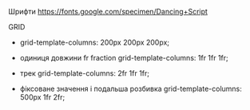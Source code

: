 Шрифти https://fonts.google.com/specimen/Dancing+Script

GRID

- grid-template-columns: 200px 200px 200px;

- одиниця довжини fr fraction 
grid-template-columns: 1fr 1fr 1fr;

- трек grid-template-columns: 2fr 1fr 1fr;

- фіксоване значення і подальша розбивка grid-template-columns: 500px 1fr 2fr;